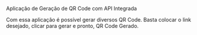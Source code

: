 Aplicação de Geração de QR Code com API Integrada

Com essa aplicação é possível gerar diversos QR Code. Basta colocar o link desejado, clicar para gerar e pronto, QR Code Gerado.